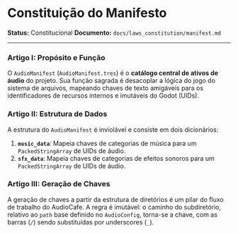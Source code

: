 # Constituição do Manifesto

**Status:** Constitucional
**Documento:** `docs/laws_constitution/manifest.md`

---

### **Artigo I: Propósito e Função**

O `AudioManifest` (`AudioManifest.tres`) é o **catálogo central de ativos de áudio** do projeto. Sua função sagrada é desacoplar a lógica do jogo do sistema de arquivos, mapeando chaves de texto amigáveis para os identificadores de recursos internos e imutáveis do Godot (UIDs).

### **Artigo II: Estrutura de Dados**

A estrutura do `AudioManifest` é inviolável e consiste em dois dicionários:

1.  **`music_data`**: Mapeia chaves de categorias de música para um `PackedStringArray` de UIDs de áudio.
2.  **`sfx_data`**: Mapeia chaves de categorias de efeitos sonoros para um `PackedStringArray` de UIDs de áudio.

### **Artigo III: Geração de Chaves**

A geração de chaves a partir da estrutura de diretórios é um pilar do fluxo de trabalho do AudioCafe. A regra é imutável: o caminho do subdiretório, relativo ao `path` base definido no `AudioConfig`, torna-se a chave, com as barras (`/`) sendo substituídas por underscores (`_`).
